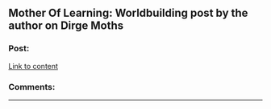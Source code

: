 ## Mother Of Learning: Worldbuilding post by the author on Dirge Moths

### Post:

[Link to content](https://motheroflearninguniverse.wordpress.com/2019/08/31/dirge-moths/)

### Comments:

---

